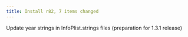 ```yaml
---
title: Install r82, 7 items changed
---
```


Update year strings in InfoPlist.strings files (preparation for 1.3.1 release)
